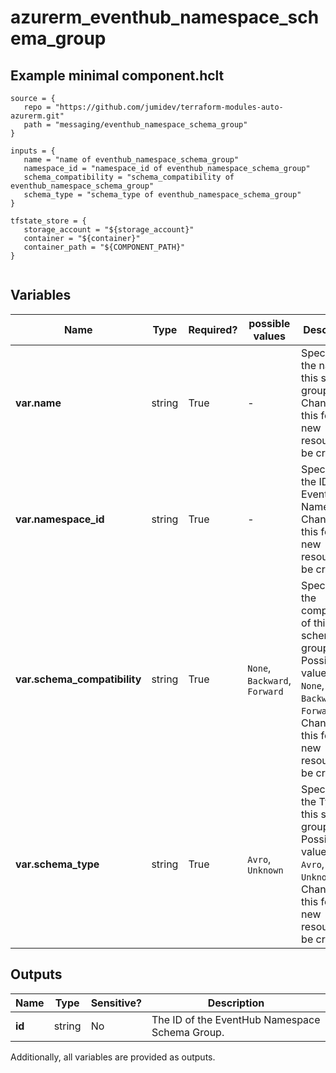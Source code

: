 # azurerm_eventhub_namespace_schema_group



## Example minimal component.hclt

```hcl
source = {
   repo = "https://github.com/jumidev/terraform-modules-auto-azurerm.git" 
   path = "messaging/eventhub_namespace_schema_group" 
}

inputs = {
   name = "name of eventhub_namespace_schema_group" 
   namespace_id = "namespace_id of eventhub_namespace_schema_group" 
   schema_compatibility = "schema_compatibility of eventhub_namespace_schema_group" 
   schema_type = "schema_type of eventhub_namespace_schema_group" 
}

tfstate_store = {
   storage_account = "${storage_account}" 
   container = "${container}" 
   container_path = "${COMPONENT_PATH}" 
}


```

## Variables

| Name | Type | Required? |  possible values |  Description |
| ---- | ---- | --------- |  ----------- | ----------- |
| **var.name** | string | True | -  |  Specifies the name of this schema group. Changing this forces a new resource to be created. | 
| **var.namespace_id** | string | True | -  |  Specifies the ID of the EventHub Namespace. Changing this forces a new resource to be created. | 
| **var.schema_compatibility** | string | True | `None`, `Backward`, `Forward`  |  Specifies the compatibility of this schema group. Possible values are `None`, `Backward`, `Forward`. Changing this forces a new resource to be created. | 
| **var.schema_type** | string | True | `Avro`, `Unknown`  |  Specifies the Type of this schema group. Possible values are `Avro`, `Unknown`. Changing this forces a new resource to be created. | 



## Outputs

| Name | Type | Sensitive? | Description |
| ---- | ---- | --------- | --------- |
| **id** | string | No  | The ID of the EventHub Namespace Schema Group. | 

Additionally, all variables are provided as outputs.
